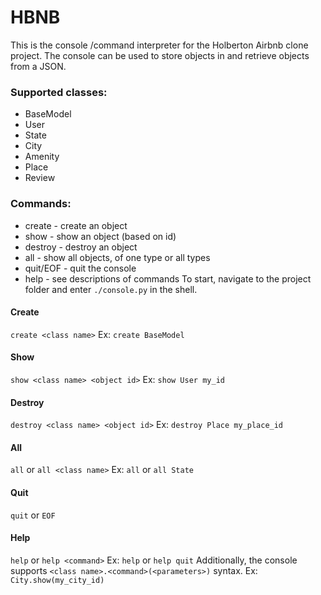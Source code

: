 # HBNB
This is the console /command interpreter for the Holberton Airbnb clone project. The console can be used to store objects in and retrieve objects from a JSON.
### Supported classes:
* BaseModel
* User
* State
* City
* Amenity
* Place
* Review
### Commands:
* create - create an object
* show - show an object (based on id)
* destroy - destroy an object
* all - show all objects, of one type or all types
* quit/EOF - quit the console
* help - see descriptions of commands
To start, navigate to the project folder and enter `./console.py` in the shell.
#### Create
`create <class name>`
Ex:
`create BaseModel`
#### Show
`show <class name> <object id>`
Ex:
`show User my_id`
#### Destroy
`destroy <class name> <object id>`
Ex:
`destroy Place my_place_id`
#### All
`all` or `all <class name>`
Ex:
`all` or `all State`
#### Quit
`quit` or `EOF`
#### Help
`help` or `help <command>`
Ex:
`help` or `help quit`
Additionally, the console supports `<class name>.<command>(<parameters>)` syntax.
Ex:
`City.show(my_city_id)`
